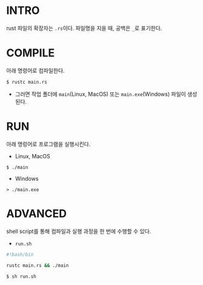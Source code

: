 # INTRO

rust 파일의 확장자는 `.rs`이다.
파일명을 지을 때, 공백은 `_`로 표기한다.

# COMPILE

아래 명령어로 컴파일한다.

```
$ rustc main.rs
```

- 그러면 작업 폴더에 `main`(Linux, MacOS) 또는 `main.exe`(Windows) 파일이 생성된다.

# RUN

아래 명렁어로 프로그램을 실행시킨다.

- Linux, MacOS

```
$ ./main
```

- Windows

```
> ./main.exe
```

# ADVANCED

shell script를 통해 컴파일과 실행 과정을 한 번에 수행할 수 있다.

- `run.sh`

```sh
#!bash/bin

rustc main.rs && ./main
```

```
$ sh run.sh
```
